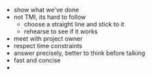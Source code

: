 - show what we've done
- not TMI, its hard to follow
	- choose a straight line and stick to it
	- rehearse to see if it works
- meet with project owner
- respect time constraints
- answer precisely, better to think before talking
- fast and concise
- 